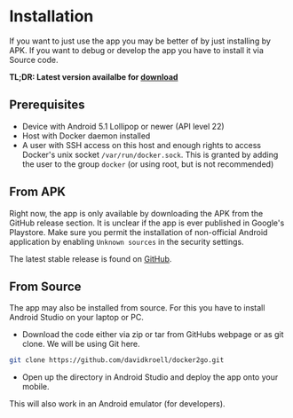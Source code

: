 # Installation
If you want to just use the app you may be better of by just installing by APK.
If you want to debug or develop the app you have to install it via Source code.

**TL;DR: Latest version availalbe for [download](https://github.com/davidkroell/docker2go/releases/latest)**

## Prerequisites
- Device with Android 5.1 Lollipop or newer (API level 22)
- Host with Docker daemon installed
- A user with SSH access on this host and enough rights to access Docker's unix socket `/var/run/docker.sock`. This is granted by adding the user to the group `docker` (or using root, but is not recommended)

## From APK
Right now, the app is only available by downloading the APK from the GitHub release section.
It is unclear if the app is ever published in Google's Playstore.
Make sure you permit the installation of non-official Android application by enabling `Unknown sources` in the security settings.

The latest stable release is found on [GitHub](https://github.com/davidkroell/docker2go/releases).

## From Source
The app may also be installed from source. For this you have to install Android Studio on your laptop or PC.

- Download the code either via zip or tar from GitHubs webpage or as git clone. We will be using Git here.

```bash
git clone https://github.com/davidkroell/docker2go.git
```

- Open up the directory in Android Studio and deploy the app onto your mobile.

This will also work in an Android emulator (for developers).
